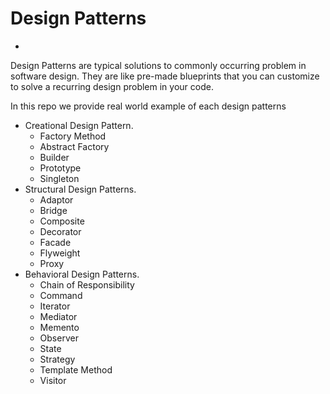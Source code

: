 # Design Patterns
-
Design Patterns are typical solutions to commonly occurring problem in software design. They are like pre-made blueprints that you can customize to solve a recurring design problem in your code.

In this repo we provide real world example of each design patterns

- Creational Design Pattern.
    - Factory Method
    - Abstract Factory
    - Builder
    - Prototype
    - Singleton
- Structural Design Patterns.
    - Adaptor
    - Bridge
    - Composite
    - Decorator
    - Facade
    - Flyweight
    - Proxy
- Behavioral Design Patterns.
    - Chain of Responsibility
    - Command
    - Iterator
    - Mediator
    - Memento
    - Observer
    - State
    - Strategy
    - Template Method
    - Visitor
